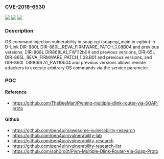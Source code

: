 ### [CVE-2018-6530](https://cve.mitre.org/cgi-bin/cvename.cgi?name=CVE-2018-6530)
![](https://img.shields.io/static/v1?label=Product&message=n%2Fa&color=blue)
![](https://img.shields.io/static/v1?label=Version&message=n%2Fa&color=blue)
![](https://img.shields.io/static/v1?label=Vulnerability&message=n%2Fa&color=brighgreen)

### Description

OS command injection vulnerability in soap.cgi (soapcgi_main in cgibin) in D-Link DIR-880L DIR-880L_REVA_FIRMWARE_PATCH_1.08B04 and previous versions, DIR-868L DIR868LA1_FW112b04 and previous versions, DIR-65L DIR-865L_REVA_FIRMWARE_PATCH_1.08.B01 and previous versions, and DIR-860L DIR860LA1_FW110b04 and previous versions allows remote attackers to execute arbitrary OS commands via the service parameter.

### POC

#### Reference
- https://github.com/TheBeeMan/Pwning-multiple-dlink-router-via-SOAP-proto

#### Github
- https://github.com/pen4uin/awesome-vulnerability-research
- https://github.com/pen4uin/vulnerability-lab
- https://github.com/pen4uin/vulnerability-research
- https://github.com/pen4uin/vulnerability-research-list
- https://github.com/soh0ro0t/Pwn-Multiple-Dlink-Router-Via-Soap-Proto

